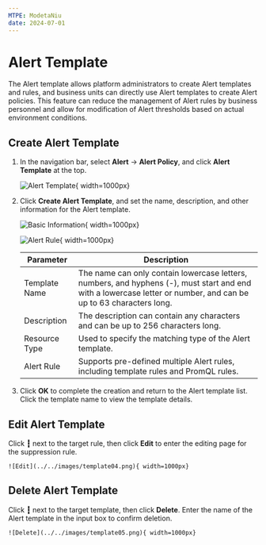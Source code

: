 ```yaml
---
MTPE: ModetaNiu
date: 2024-07-01
---
```


# Alert Template

The Alert template allows platform administrators to create Alert templates and rules, and
business units can directly use Alert templates to create Alert policies. This feature can
reduce the management of Alert rules by business personnel and allow for modification of
Alert thresholds based on actual environment conditions.

## Create Alert Template

1. In the navigation bar, select **Alert** -> **Alert Policy**, and click **Alert Template** at the top.

    ![Alert Template](../../images/template01.png){ width=1000px}

2. Click **Create Alert Template**, and set the name, description, and other information for the Alert template.

    ![Basic Information](../../images/template02.png){ width=1000px}

    ![Alert Rule](../../images/template03.png){ width=1000px}

    | Parameter | Description |
    | ---- | ---- |
    | Template Name | The name can only contain lowercase letters, numbers, and hyphens (-), must start and end with a lowercase letter or number, and can be up to 63 characters long. |
    | Description | The description can contain any characters and can be up to 256 characters long. |
    | Resource Type | Used to specify the matching type of the Alert template. |
    | Alert Rule | Supports pre-defined multiple Alert rules, including template rules and PromQL rules. |

3. Click **OK** to complete the creation and return to the Alert template list. Click the template name 
   to view the template details.

## Edit Alert Template

Click **┇** next to the target rule, then click **Edit** to enter the editing page for the suppression rule.

    ![Edit](../../images/template04.png){ width=1000px}

## Delete Alert Template

Click **┇** next to the target template, then click **Delete**. Enter the name of the Alert template 
in the input box to confirm deletion.

    ![Delete](../../images/template05.png){ width=1000px}
